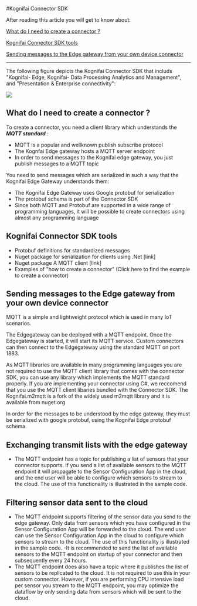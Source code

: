 #Kognifai Connector SDK

After reading this article you will get to know about:

[What do I need to create a connector ?](https://github.com/kognifai/IoT_Documentation/wiki/Kognifai-Connector-SDK#what-do-i-need-to-create-a-connector-)

[Kognifai Connector SDK tools](https://github.com/kognifai/IoT_Documentation/wiki/Kognifai-Connector-SDK#kognifai-connector-sdk-tools)

[Sending messages to the Edge gateway from your own device connector](https://github.com/kognifai/IoT_Documentation/wiki/Kognifai-Connector-SDK#sending-messages-to-the-edge-gateway-from-your-own-device-connector)


--------------------------------------------------------------------------------------------------------------------------

The following figure depicts the Kognifai Connector SDK that includs "Kognifai-  Edge, Kognifai- Data Processing Analytics and Management",  and "Presentation & Enterprise connectivity":

![](https://github.com/kognifai/IoT_Documentation/blob/master/IoT_Images/PlatformRefArch.png?raw=true)

## What do I need to create a connector ?

To create a connector, you need a client library which understands the **_MQTT standard_** :

- MQTT is a popular and wellknown publish subscribe protocol
- The Kognfai Edge gateway hosts a MQTT server endpoint
- In order to send messages to the Kognifai edge gateway, you just publish messages to a MQTT topic

You need to send messages which are serialized in such a way that the Kognifai Edge Gateway understands them:

- The Kognifai Edge Gateway uses Google protobuf for serialization
- The protobuf schema is part of the Connector SDK
- Since both MQTT and Protobuf are supported in a wide range of programming languages, it will be possible to create connectors using almost any programming language

## Kognifai Connector SDK tools
- Protobuf definitions for standardized messages
- Nuget package for serialization for clients using .Net [link]
- Nuget package A MQTT client [link]
- Examples of "how to create a connector" (Click here to find the example to create a connector)

## Sending messages to the Edge gateway from your own device connector

MQTT is a simple and lightweight protocol which is used in many IoT scenarios.

The Edgegateway can be deployed with a MQTT endpoint. Once the Edgegateway is started, it will start its MQTT service. Custom connectors can then connect to the Edgegateway using the standard MQTT on port 1883.

As MQTT libraries are available in many programming languages you are not required to use the MQTT client library that comes with the connector SDK, you can use any library which implements the MQTT standard properly. If you are implementing your connector using C#, we reccomend that you use the MQTT client libaries bundled with the Connector SDK. The Kognifai.m2mqtt is a fork of the widely used m2mqtt library and it is available from nuget.org

In order for the messages to be understood by the edge gateway, they must be serialized with google protobuf, using the Kognifai Edge protobuf schema.

## Exchanging transmit lists with the edge gateway
- The MQTT endpoint has a topic for publishing a list of sensors that your connector supports. If you send a list of available sensors to the MQTT endpoint it will propagate to the Sensor Configuration App in the cloud, and the end user will be able to configure which sensors to stream to the cloud. The use of this functionality is illustrated in the sample code.

## Filtering sensor data sent to the cloud
- The MQTT endpoint supports filtering of the sensor data you send to the edge gateway. Only data from sensors which you have configured in the Sensor Configuration App will be forwarded to the cloud. The end user can use the Sensor Configuration App in the cloud to configure which sensors to stream to the cloud.
The use of this functionality is illustrated in the sample code.
-It is recommended to send the list of available sensors to the MQTT endpoint on startup of your connector and then subsequently every 24 hours.
- The MQTT endpoint does also have a topic where it publishes the list of sensors to be replicated to the cloud. It is not required to use this in your custom connector. However, if you are performing CPU intensive load per sensor you stream to the MQTT endpoint, you may optimize the dataflow by only sending data from sensors which will be sent to the cloud.